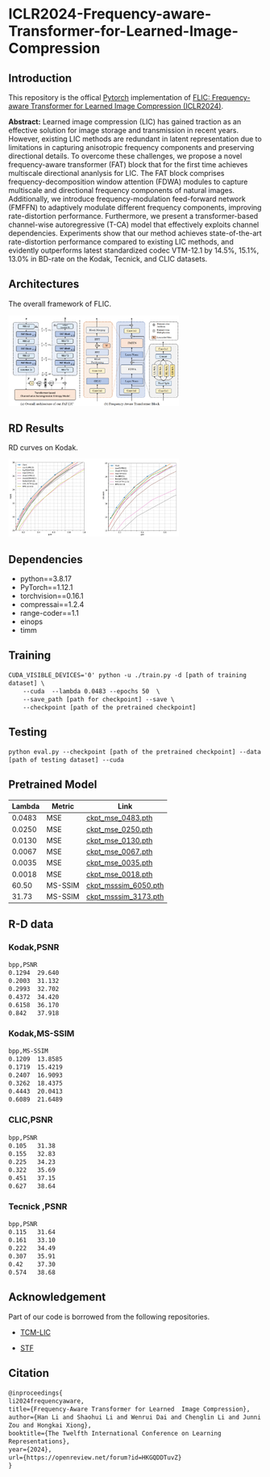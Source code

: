 # ICLR2024-Frequency-aware-Transformer-for-Learned-Image-Compression

## Introduction
This repository is the offical [Pytorch](https://pytorch.org/) implementation of [FLIC: Frequency-aware Transformer for Learned Image Compression (ICLR2024)](https://openreview.net/forum?id=HKGQDDTuvZ). 

**Abstract:**
Learned image compression (LIC) has gained traction as an effective solution for image storage and transmission in recent years. However, existing LIC methods are redundant in latent representation due to limitations in capturing anisotropic frequency components and preserving directional details. To overcome these challenges, we propose a novel frequency-aware transformer (FAT) block that for the first time achieves multiscale directional ananlysis for LIC. The FAT block comprises frequency-decomposition window attention (FDWA) modules to capture multiscale and directional frequency components of natural images. Additionally, we introduce frequency-modulation feed-forward network (FMFFN) to adaptively modulate different frequency components, improving rate-distortion performance. Furthermore, we present a transformer-based channel-wise autoregressive (T-CA) model that effectively exploits channel dependencies. Experiments show that our method achieves state-of-the-art rate-distortion performance compared to existing LIC methods, and evidently outperforms latest standardized codec VTM-12.1 by 14.5%, 15.1%, 13.0% in BD-rate on the Kodak, Tecnick, and CLIC datasets.


## Architectures
The overall framework of FLIC.

<img src="./assets/overall.png"  style="zoom: 33%;" />

## RD Results
RD curves on Kodak.

<img src="./assets/rd.png"  style="zoom: 33%;" />

## Dependencies
- python==3.8.17
- PyTorch==1.12.1
- torchvision==0.16.1
- compressai==1.2.4
- range-coder==1.1
- einops
- timm
## Training

``` 
CUDA_VISIBLE_DEVICES='0' python -u ./train.py -d [path of training dataset] \
    --cuda  --lambda 0.0483 --epochs 50  \
    --save_path [path for checkpoint] --save \
    --checkpoint [path of the pretrained checkpoint]
```

## Testing
``` 
python eval.py --checkpoint [path of the pretrained checkpoint] --data [path of testing dataset] --cuda
```

## Pretrained Model
| Lambda | Metric | Link |
|--------|--------|------|
|0.0483   | MSE   |  [ckpt_mse_0483.pth](https://drive.google.com/file/d/1l1vYGo9HOX6_0NR7H1TrVJGW67VgyUV_/view?usp=sharing)  |
|0.0250   | MSE   |  [ckpt_mse_0250.pth](https://drive.google.com/file/d/1W3Ll1cl8-TMMsuqJWQbALxchOvD32oNj/view?usp=sharing)  |
|0.0130   | MSE   |  [ckpt_mse_0130.pth](https://drive.google.com/file/d/1Js0F8LLAJI62tsFZBRtSK6j_nnt_eEkZ/view?usp=sharing)  |
|0.0067   | MSE   |  [ckpt_mse_0067.pth](https://drive.google.com/file/d/15WiSKW-PFnpHaE4nP_IlndiOJHDPS0y8/view?usp=sharing)  |
|0.0035   | MSE   |  [ckpt_mse_0035.pth](https://drive.google.com/file/d/14wIctJRBhYEfxpnprxP03YP4aWAPodL0/view?usp=sharing)  |
|0.0018   | MSE   |  [ckpt_mse_0018.pth](https://drive.google.com/file/d/1Ctikh2P0fLRGJfsiR8JSONZaoAGy-Kha/view?usp=sharing)  |
|60.50   | MS-SSIM  |  [ckpt_msssim_6050.pth](https://drive.google.com/file/d/1L2RwrTz2-uR9Cmr087YUbDTpgMGKdtux/view?usp=sharing)  |
|31.73   | MS-SSIM  |  [ckpt_msssim_3173.pth](https://drive.google.com/file/d/1JLiSF2ARjptjpJbmo2vd63YDIvcyItWa/view?usp=sharing)  |

## R-D data
### Kodak,PSNR
``` 
bpp,PSNR
0.1294	29.640
0.2003	31.132
0.2993	32.702
0.4372	34.420
0.6158	36.170
0.842	37.918
``` 

### Kodak,MS-SSIM
``` 
bpp,MS-SSIM
0.1209	13.8585
0.1719	15.4219
0.2407	16.9093
0.3262	18.4375
0.4443	20.0413
0.6089	21.6489
``` 
### CLIC,PSNR
``` 
bpp,PSNR
0.105	31.38
0.155	32.83
0.225	34.23
0.322	35.69
0.451	37.15
0.627	38.64
``` 

### Tecnick	,PSNR
``` 
bpp,PSNR
0.115	31.64
0.161	33.10
0.222	34.49
0.307	35.91
0.42	37.30
0.574	38.68
``` 
## Acknowledgement
Part of our code is borrowed from the following repositories.

- [TCM-LIC](https://github.com/jmliu206/LIC_TCM)
  
- [STF](https://github.com/Googolxx/STF)

## Citation
```
@inproceedings{
li2024frequencyaware,
title={Frequency-Aware Transformer for Learned  Image Compression},
author={Han Li and Shaohui Li and Wenrui Dai and Chenglin Li and Junni Zou and Hongkai Xiong},
booktitle={The Twelfth International Conference on Learning Representations},
year={2024},
url={https://openreview.net/forum?id=HKGQDDTuvZ}
}
```
